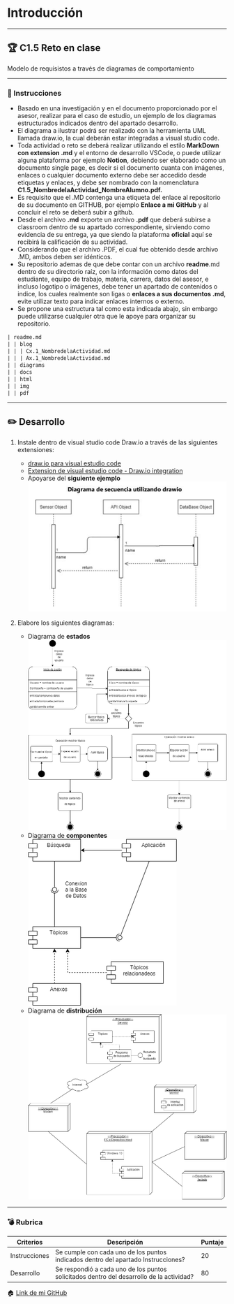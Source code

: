 # Introducción
___
## :trophy: C1.5 Reto en clase

Modelo de requisistos a través de diagramas de comportamiento 
___
### :blue_book: Instrucciones
- Basado en una investigación y en el documento proporcionado por el asesor, realizar para el caso de estudio, un ejemplo de los diagramas estructurados indicados dentro del apartado desarrollo.
- El diagrama a ilustrar podrá ser realizado con la herramienta UML llamada draw.io, la cual deberán estar integradas a visual studio code.
- Toda actividad o reto se deberá realizar utilizando el estilo **MarkDown con extension .md** y el entorno de desarrollo VSCode, o puede utilizar alguna plataforma por ejemplo **Notion**, debiendo ser elaborado como un documento single page, es decir si el documento cuanta con imágenes, enlaces o cualquier documento externo debe ser accedido desde etiquetas y enlaces, y debe ser nombrado con la nomenclatura **C1.5_NombredelaActividad_NombreAlumno.pdf.**
- Es requisito que el .MD contenga una etiqueta del enlace al repositorio de su documento en GITHUB, por ejemplo **Enlace a mi GitHub** y al concluir el reto se deberá subir a github.
- Desde el archivo **.md** exporte un archivo **.pdf** que deberá subirse a classroom dentro de su apartado correspondiente, sirviendo como evidencia de su entrega, ya que siendo la plataforma **oficial** aquí se recibirá la calificación de su actividad.
- Considerando que el archivo .PDF, el cual fue obtenido desde archivo .MD, ambos deben ser idénticos.
- Su repositorio ademas de que debe contar con un archivo **readme**.md dentro de su directorio raíz, con la información como datos del estudiante, equipo de trabajo, materia, carrera, datos del asesor, e incluso logotipo o imágenes, debe tener un apartado de contenidos o indice, los cuales realmente son ligas o **enlaces a sus documentos .md**, evite utilizar texto para indicar enlaces internos o externo.
- Se propone una estructura tal como esta indicada abajo, sin embargo puede utilizarse cualquier otra que le
apoye para organizar su repositorio.
```
| readme.md
| | blog
| | | Cx.1_NombredelaActividad.md
| | | Ax.1_NombredelaActividad.md
| | diagrams
| | docs
| | html
| | img
| | pdf    
```
___
## :pencil2: Desarrollo

1. Instale dentro de visual studio code Draw.io a través de las siguientes extensiones:

    - [draw.io para visual estudio code](visualhttps://marketplace.visualstudio.com/items?itemName=hediet.vscode-drawio)
    - [Extension de visual estudio code - Draw.io integration](https://www.youtube.com/watch?v=Y47ZlxoDWNI)  
    - Apoyarse del **siguiente ejemplo**
    ![ejemplo](../img/diaejem.JPG)

2. Elabore los siguientes diagramas:
    - Diagrama de **estados**
    ![estados](../img/estados.png) 
    - Diagrama de **componentes**
    ![conponentes](../img/componentes.png) 
    - Diagrama de **distribución**
    ![distribicion](../img/distribucion.png) 

___
### :bomb: Rubrica

| Criterios     | Descripción                                                                                  | Puntaje |
| ------------- | -------------------------------------------------------------------------------------------- | ------- |
| Instrucciones | Se cumple con cada uno de los puntos indicados dentro del apartado Instrucciones?            | 20      |
| Desarrollo    | Se respondió a cada uno de los puntos solicitados dentro del desarrollo de la actividad?     | 80      |


:house: [Link de mi GitHub](https://github.com/Dany305/Analisis-Avanzado-de-Software)
